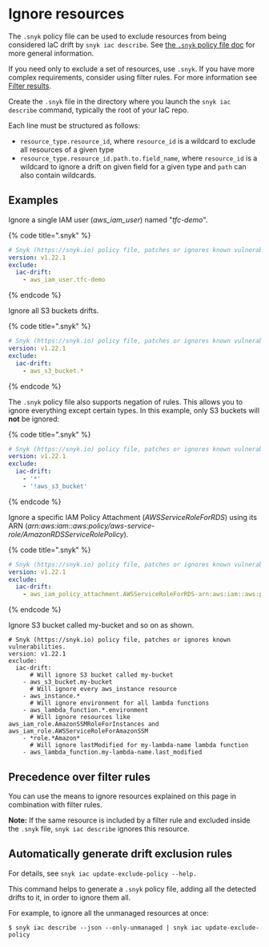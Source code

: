 # Ignore resources

The `.snyk` policy file can be used to exclude resources from being considered IaC drift by `snyk iac describe`. See [the `.snyk` policy file doc](../../../snyk-cli/test-for-vulnerabilities/the-.snyk-file.md) for more general information.

If you need only to exclude a set of resources, use `.snyk`. If you have more complex requirements, consider using filter rules. For more information see [Filter results](filter-results.md).

Create the `.snyk` file in the directory where you launch the `snyk iac describe` command, typically the root of your IaC repo.

Each line must be structured as follows:

* `resource_type.resource_id`, where `resource_id` is a wildcard to exclude all resources of a given type
* `resource_type.resource_id.path.to.field_name`, where `resource_id` is a wildcard to ignore a drift on given field for a given type and `path` can also contain wildcards.

## Examples

Ignore a single IAM user (_aws\_iam\_user_) named "_tfc-demo_".

{% code title=".snyk" %}
```yaml
# Snyk (https://snyk.io) policy file, patches or ignores known vulnerabilities.
version: v1.22.1
exclude:
  iac-drift:
    - aws_iam_user.tfc-demo
```
{% endcode %}

Ignore all S3 buckets drifts.

{% code title=".snyk" %}
```yaml
# Snyk (https://snyk.io) policy file, patches or ignores known vulnerabilities.
version: v1.22.1
exclude:
  iac-drift:
    - aws_s3_bucket.*
```
{% endcode %}

The `.snyk` policy file also supports negation of rules. This allows you to ignore everything except certain types. In this example, only S3 buckets will **not** be ignored:

{% code title=".snyk" %}
```yaml
# Snyk (https://snyk.io) policy file, patches or ignores known vulnerabilities.
version: v1.22.1
exclude:
  iac-drift:
    - '*'
    - '!aws_s3_bucket'
```
{% endcode %}

Ignore a specific IAM Policy Attachment (_AWSServiceRoleForRDS_) using its ARN (_arn:aws:iam::aws:policy/aws-service-role/AmazonRDSServiceRolePolicy_).

{% code title=".snyk" %}
```yaml
# Snyk (https://snyk.io) policy file, patches or ignores known vulnerabilities.
version: v1.22.1
exclude:
  iac-drift:
    - aws_iam_policy_attachment.AWSServiceRoleForRDS-arn:aws:iam::aws:policy/aws-service-role/AmazonRDSServiceRolePolicy
```
{% endcode %}

Ignore S3 bucket called my-bucket and so on as shown.

```
# Snyk (https://snyk.io) policy file, patches or ignores known vulnerabilities.
version: v1.22.1
exclude:
  iac-drift:
      # Will ignore S3 bucket called my-bucket
    - aws_s3_bucket.my-bucket
      # Will ignore every aws_instance resource
    - aws_instance.*
      # Will ignore environment for all lambda functions
    - aws_lambda_function.*.environment
      # Will ignore resources like aws_iam_role.AmazonSSMRoleForInstances and aws_iam_role.AWSServiceRoleForAmazonSSM
    - *role.*Amazon*
      # Will ignore lastModified for my-lambda-name lambda function
    - aws_lambda_function.my-lambda-name.last_modified
```

## Precedence over filter rules[​](https://docs.driftctl.com/0.22.0/usage/filtering/driftignore#precedence-over-filter-rules) <a href="#precedence-over-filter-rules" id="precedence-over-filter-rules"></a>

You can use the means to ignore resources explained on this page in combination with filter rules.

**Note:** If the same resource is included by a filter rule and excluded inside the `.snyk` file, `snyk iac describe` ignores this resource.

## Automatically generate drift exclusion rules[​](https://docs.driftctl.com/0.22.0/usage/filtering/driftignore#automatically-generate-a-driftignore-file) <a href="#automatically-generate-a-driftignore-file" id="automatically-generate-a-driftignore-file"></a>

For details, see `snyk iac update-exclude-policy --help.`

This command helps to generate a `.snyk` policy file, adding all the detected drifts to it, in order to ignore them all.

For example, to ignore all the unmanaged resources at once:

```
$ snyk iac describe --json --only-unmanaged | snyk iac update-exclude-policy
```
